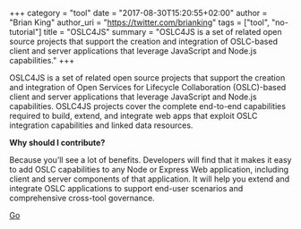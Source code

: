 +++
category = "tool"
date = "2017-08-30T15:20:55+02:00"
author = "Brian King"
author_uri = "https://twitter.com/brianking"
tags = ["tool", "no-tutorial"]
title = "OSLC4JS"
summary = "OSLC4JS is a set of related open source projects that support the creation and integration of OSLC-based client and server applications that leverage JavaScript and Node.js capabilities."
+++

OSLC4JS is a set of related open source projects that support the creation and integration of Open Services for Lifecycle Collaboration (OSLC)-based client and server applications that leverage JavaScript and Node.js capabilities. OSLC4JS projects cover the complete end-to-end capabilities required to build, extend, and integrate web apps that exploit OSLC integration capabilities and linked data resources.

__Why should I contribute?__

Because you’ll see a lot of benefits. Developers will find that it makes it easy to add OSLC capabilities to any Node or Express Web application, including client and server components of that application. It will help you extend and integrate OSLC applications to support end-user scenarios and comprehensive cross-tool governance. 

[Go](http://oslc.github.io/developing-oslc-applications/oslc-open-source-node-projects.html)
